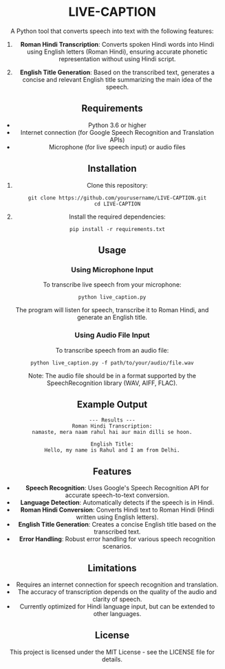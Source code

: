 <header>

# LIVE-CAPTION

A Python tool that converts speech into text with the following features:

1. **Roman Hindi Transcription**: Converts spoken Hindi words into Hindi using English letters (Roman Hindi), ensuring accurate phonetic representation without using Hindi script.

2. **English Title Generation**: Based on the transcribed text, generates a concise and relevant English title summarizing the main idea of the speech.

## Requirements

- Python 3.6 or higher
- Internet connection (for Google Speech Recognition and Translation APIs)
- Microphone (for live speech input) or audio files

## Installation

1. Clone this repository:
   ```
   git clone https://github.com/yourusername/LIVE-CAPTION.git
   cd LIVE-CAPTION
   ```

2. Install the required dependencies:
   ```
   pip install -r requirements.txt
   ```

## Usage

### Using Microphone Input

To transcribe live speech from your microphone:

```
python live_caption.py
```

The program will listen for speech, transcribe it to Roman Hindi, and generate an English title.

### Using Audio File Input

To transcribe speech from an audio file:

```
python live_caption.py -f path/to/your/audio/file.wav
```

Note: The audio file should be in a format supported by the SpeechRecognition library (WAV, AIFF, FLAC).

## Example Output

```
--- Results ---
Roman Hindi Transcription:
namaste, mera naam rahul hai aur main dilli se hoon.

English Title:
Hello, my name is Rahul and I am from Delhi.
```

## Features

- **Speech Recognition**: Uses Google's Speech Recognition API for accurate speech-to-text conversion.
- **Language Detection**: Automatically detects if the speech is in Hindi.
- **Roman Hindi Conversion**: Converts Hindi text to Roman Hindi (Hindi written using English letters).
- **English Title Generation**: Creates a concise English title based on the transcribed text.
- **Error Handling**: Robust error handling for various speech recognition scenarios.

## Limitations

- Requires an internet connection for speech recognition and translation.
- The accuracy of transcription depends on the quality of the audio and clarity of speech.
- Currently optimized for Hindi language input, but can be extended to other languages.

## License

This project is licensed under the MIT License - see the LICENSE file for details.